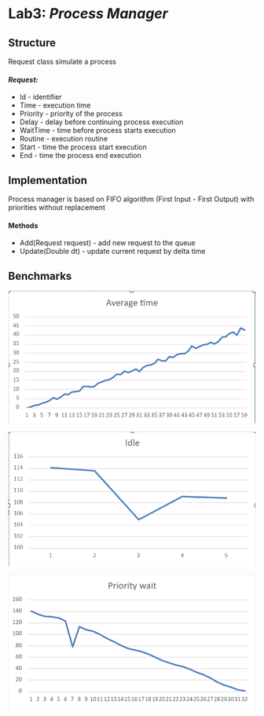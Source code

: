 # Lab3: _Process Manager_

## Structure

Request class simulate a process

#### _Request:_
- Id - identifier
- Time - execution time
- Priority - priority of the process
- Delay - delay before continuing process execution 
- WaitTime - time before process starts execution
- Routine - execution routine
- Start - time the process start execution
- End - time the process end execution

## Implementation

Process manager is based on FIFO algorithm (First Input - First Output)
with priorities without replacement

#### Methods

- Add(Request request) - add new request to the queue
- Update(Double dt) - update current request by delta time 

## Benchmarks

![Allocation](./assets/average-time.png)

![Allocation](./assets/idle.png)

![Allocation](./assets/priority-wait.png)
